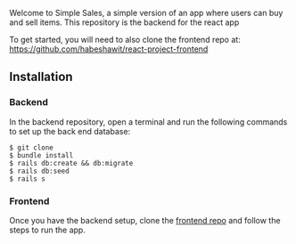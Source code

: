 Welcome to Simple Sales, a simple version of an app where users can buy and sell items. This repository is the backend for the react app

To get started, you will need to also clone the frontend repo at: https://github.com/habeshawit/react-project-frontend

## Installation

### Backend
In the backend repository, open a terminal and run the following commands to set up the back end database:

```
$ git clone 
$ bundle install
$ rails db:create && db:migrate
$ rails db:seed
$ rails s
```

### Frontend
Once you have the backend setup, clone the [frontend repo](http://localhost:3000) and follow the steps to run the app.